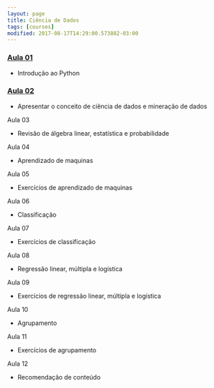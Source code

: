 ```yaml
---
layout: page
title: Ciência de Dados
tags: [courses]
modified: 2017-08-17T14:29:00.573882-03:00
---
```


### <a href="https://docs.google.com/presentation/d/10hNjhbBbEXRS3lt3KrxGmTjK16OzmQkwOyLeQdGbQtU" target="_blank">Aula 01</a>
* Introdução ao Python

### <a href="https://docs.google.com/presentation/d/1j7TJ3JzTbXqt1WdTOPlMhDPnjkeHS1BZEJuVzBEXrnY" target="_blank">Aula 02</a>
* Apresentar o conceito de ciência de dados e mineração de dados

Aula 03

* Revisão de álgebra linear, estatística e probabilidade

Aula 04

* Aprendizado de maquinas

Aula 05

* Exercícios de aprendizado de maquinas

Aula 06

* Classificação

Aula 07

* Exercícios de classificação

Aula 08

* Regressão linear, múltipla e logística

Aula 09

* Exercícios de regressão linear, múltipla e logística

Aula 10

* Agrupamento

Aula 11

* Exercícios de agrupamento

Aula 12

* Recomendação de conteúdo
